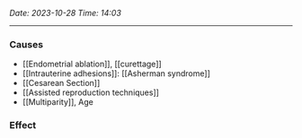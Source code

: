 *Date: 2023-10-28*
*Time: 14:03* 

---
### Causes
- [[Endometrial ablation]], [[curettage]]
- [[Intrauterine adhesions]]: [[Asherman syndrome]]
- [[Cesarean Section]] 
- [[Assisted reproduction techniques]]
- [[Multiparity]], Age

### Effect


